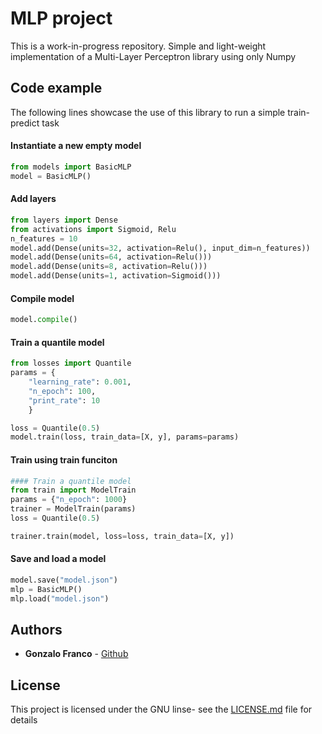 # MLP project

This is a work-in-progress repository. Simple and light-weight implementation of a Multi-Layer Perceptron library using only Numpy


## Code example

The following lines showcase the use of this library to run a simple train-predict task


#### Instantiate a new empty model

```python
from models import BasicMLP
model = BasicMLP()
```

#### Add layers

```python
from layers import Dense
from activations import Sigmoid, Relu
n_features = 10
model.add(Dense(units=32, activation=Relu(), input_dim=n_features))
model.add(Dense(units=64, activation=Relu()))
model.add(Dense(units=8, activation=Relu()))
model.add(Dense(units=1, activation=Sigmoid()))

```

#### Compile model

```python
model.compile()
```

#### Train a quantile model
```python
from losses import Quantile
params = {
    "learning_rate": 0.001, 
    "n_epoch": 100,
    "print_rate": 10
    }

loss = Quantile(0.5)
model.train(loss, train_data=[X, y], params=params)
```      

#### Train using train funciton
```python
#### Train a quantile model
from train import ModelTrain
params = {"n_epoch": 1000}
trainer = ModelTrain(params)
loss = Quantile(0.5)

trainer.train(model, loss=loss, train_data=[X, y])
```            

#### Save and load a model
```python
model.save("model.json")
mlp = BasicMLP()
mlp.load("model.json")
```      



## Authors

* **Gonzalo Franco** - [Github](https:///github.com/gonzalofrancoceballos)


## License

This project is licensed under the GNU  linse- see the [LICENSE.md](https://github.com/gonzalofrancoceballos/MLP/blob/master/LICENSE) file for details